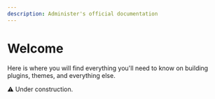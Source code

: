 ```yaml
---
description: Administer's official documentation
---
```


# Welcome

Here is where you will find everything you'll need to know on building plugins, themes, and everything else.

:warning: Under construction.
